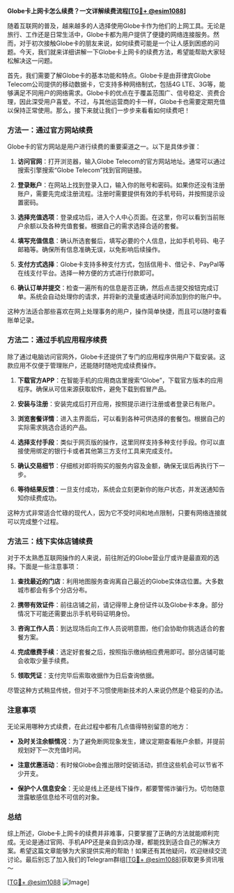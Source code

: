 **Globe卡上网卡怎么续费？一文详解续费流程[[TG💪+ @esim1088](https://t.me/s/esim1088)]**

随着互联网的普及，越来越多的人选择使用Globe卡作为他们的上网工具。无论是旅行、工作还是日常生活中，Globe卡都为用户提供了便捷的网络连接服务。然而，对于初次接触Globe卡的朋友来说，如何续费可能是一个让人感到困惑的问题。今天，我们就来详细讲解一下Globe卡上网卡的续费方法，希望能帮助大家轻松解决这一问题。

首先，我们需要了解Globe卡的基本功能和特点。Globe卡是由菲律宾Globe Telecom公司提供的移动数据卡，它支持多种网络制式，包括4G LTE、3G等，能够满足不同用户的网络需求。Globe卡的优点在于覆盖范围广、信号稳定、资费合理，因此深受用户喜爱。不过，与其他运营商的卡一样，Globe卡也需要定期充值以保持正常使用。那么，接下来就让我们一步步来看看如何续费吧！

### 方法一：通过官方网站续费

Globe卡的官方网站是用户进行续费的重要渠道之一。以下是具体步骤：

1. **访问官网**：打开浏览器，输入Globe Telecom的官方网站地址。通常可以通过搜索引擎搜索“Globe Telecom”找到官网链接。
   
2. **登录账户**：在网站上找到登录入口，输入你的账号和密码。如果你还没有注册账户，需要先完成注册流程。注册时需要提供有效的手机号码，并按照提示设置密码。

3. **选择充值选项**：登录成功后，进入个人中心页面。在这里，你可以看到当前账户余额以及各种充值套餐。根据自己的需求选择合适的套餐。

4. **填写充值信息**：确认所选套餐后，填写必要的个人信息，比如手机号码、电子邮箱等。确保所有信息准确无误，以免影响后续操作。

5. **支付方式选择**：Globe卡支持多种支付方式，包括信用卡、借记卡、PayPal等在线支付平台。选择一种方便的方式进行付款即可。

6. **确认订单并提交**：检查一遍所有的信息是否正确，然后点击提交按钮完成订单。系统会自动处理你的请求，并将新的流量或通话时间添加到你的账户中。

这种方法适合那些喜欢在网上处理事务的用户，操作简单快捷，而且可以随时查看账单记录。

### 方法二：通过手机应用程序续费

除了通过电脑访问官网外，Globe卡还提供了专门的应用程序供用户下载安装。这款应用不仅便于管理账户，还能随时随地完成续费操作。

1. **下载官方APP**：在智能手机的应用商店里搜索“Globe”，下载官方版本的应用程序。确保从可信来源获取软件，避免下载到假冒产品。

2. **安装与注册**：安装完成后打开应用，按照提示进行注册或者登录已有账户。

3. **浏览套餐详情**：进入主界面后，可以看到各种可供选择的套餐包。根据自己的实际需求挑选合适的产品。

4. **选择支付手段**：类似于网页版的操作，这里同样支持多种支付手段。你可以直接使用绑定的银行卡或者其他第三方支付工具来完成支付。

5. **确认交易细节**：仔细核对即将购买的服务内容及金额，确保无误后再执行下一步。

6. **等待结果反馈**：一旦支付成功，系统会立刻更新你的账户状态，并发送通知告知你续费成功。

这种方式非常适合忙碌的现代人，因为它不受时间和地点限制，只要有网络连接就可以完成整个过程。

### 方法三：线下实体店铺续费

对于不太熟悉互联网操作的人来说，前往附近的Globe营业厅或许是最直观的选择。下面是一些注意事项：

1. **查找最近的门店**：利用地图服务查询离自己最近的Globe实体店位置。大多数城市都会有多个分店分布。

2. **携带有效证件**：前往店铺之前，请记得带上身份证件以及Globe卡本身。部分情况下可能还需要出示手机号码证明身份。

3. **咨询工作人员**：到达现场后向工作人员说明意图，他们会协助你挑选适合的套餐方案。

4. **完成缴费手续**：选定好套餐之后，按照指示缴纳相应费用即可。部分店铺可能会收取少量手续费。

5. **领取凭证**：支付完毕后索取收据作为日后查询依据。

尽管这种方式稍显传统，但对于不习惯使用新技术的人来说仍然是个稳妥的办法。

### 注意事项

无论采用哪种方式续费，在此过程中都有几点值得特别留意的地方：

- **及时关注余额情况**：为了避免断网现象发生，建议定期查看账户余额，并提前规划好下一次充值时间。
  
- **注意优惠活动**：有时候Globe会推出限时促销活动，抓住这些机会可以节省不少开支。

- **保护个人信息安全**：无论是线上还是线下操作，都要警惕诈骗行为。切勿随意泄露敏感信息给不可信的对象。

### 总结

综上所述，Globe卡上网卡的续费并非难事，只要掌握了正确的方法就能顺利完成。无论是通过官网、手机APP还是亲自到店办理，都能找到适合自己的解决方案。希望这篇文章能够为大家提供实用的帮助！如果还有其他疑问，欢迎继续交流讨论。最后别忘了加入我们的Telegram群组[[TG💪+ @esim1088](https://t.me/s/esim1088)]获取更多资讯哦～

[[TG💪+ @esim1088](https://t.me/s/esim1088) ![Image](https://i.postimg.cc/4NQfJmqS/Snipaste-2025-05-13-00-14-12.png)]